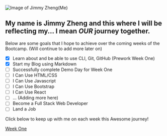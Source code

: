 ![Image of Jimmy Zheng(Me)](https://ca.slack-edge.com/T01JRU9AD1A-U01L25KGXRP-88be8bf122ef-512)
## My name is Jimmy Zheng and this where I will be reflecting my... I mean _**OUR**_ journey together.
Below are some goals that I hope to achieve over the coming weeks of the Bootcamp. (Will continue to add more later on)
- [x] Learn about and be able to use CLI, Git, GitHub (Prework Week One)
- [x] Start my Blog using Markdown
- [ ] Successfully complete Demo Day for Week One
- [ ] I Can Use HTML/CSS
- [ ] I Can Use Javascript
- [ ] I Can Use Bootstrap
- [ ] I Can Use React
- [ ] ... (Adding more here)
- [ ] Become a Full Stack Web Developer
- [ ] Land a Job 

Click below to keep up with me on each week this Awesome journey!

[Week One](blog.md)
